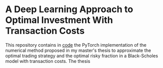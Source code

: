 # A Deep Learning Approach to Optimal Investment With Transaction Costs

This repository contains in [code](./code) the PyTorch implementation of the numerical method proposed in my master's thesis to approximate the optimal trading strategy and the optimal risky fraction in a Black-Scholes model with transaction costs. The thesis 


